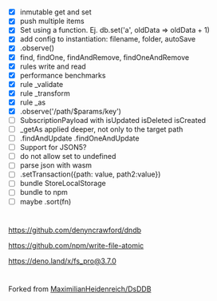 #

- [x] inmutable get and set
- [x] push multiple items
- [x] Set using a function. Ej. db.set('a', oldData => oldData + 1)
- [x] add config to instantiation: filename, folder, autoSave
- [x] .observe()
- [x] find, findOne, findAndRemove, findOneAndRemove
- [x] rules write and read
- [x] performance benchmarks
- [x] rule \_validate
- [x] rule \_transform
- [x] rule \_as
- [x] .observe('/path/$params/key')
- [ ] SubscriptionPayload with isUpdated isDeleted isCreated
- [ ] \_getAs applied deeper, not only to the target path
- [ ] .findAndUpdate .findOneAndUpdate
- [ ] Support for JSON5?
- [ ] do not allow set to undefined
- [ ] parse json with wasm
- [ ] .setTransaction({path: value, path2:value})
- [ ] bundle StoreLocalStorage
- [ ] bundle to npm
- [ ] maybe .sort(fn)

#

https://github.com/denyncrawford/dndb

https://github.com/npm/write-file-atomic

https://deno.land/x/fs_pro@3.7.0

#

Forked from
[MaximilianHeidenreich/DsDDB](https://github.com/MaximilianHeidenreich/DsDDB)

